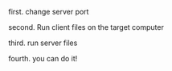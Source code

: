 first. change server port

second. Run client files on the target computer

third. run server files

fourth. you can do it!
